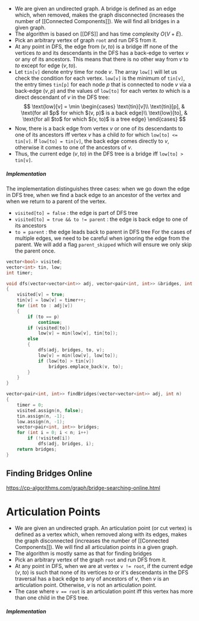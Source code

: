 - We are given an undirected graph. A bridge is defined as an edge which, when removed, makes the graph disconnected (increases the number of [[Connected Components]]). We will find all bridges in a given graph.
- The algorithm is based on [[DFS]] and has time complexity $O(V+E)$.
- Pick an arbitrary vertex of graph `root` and run DFS from it.
- At any point in DFS, the edge from $(v, to)$ is a bridge iff none of the vertices $to$ and its descendants in the DFS has a back-edge to vertex $v$ or any of its ancestors. This means that there is no other way from $v$ to $to$ except for edge $(v, to)$.
- Let `tin[v]` denote entry time for node $v$. The array `low[]` will let us check the condition for each vertex. `low[v]` is the minimum of `tin[v]`, the entry times `tin[p]` for each node $p$ that is connected to node $v$ via a back-edge $(v, p)$ and the values of `low[to]` for each vertex $to$ which is a direct descendant of $v$ in the DFS tree:
$$
\text{low}[v] = \min
\begin{cases}
\text{tin}[v]\\
\text{tin}[p], & \text{for all $p$ for which $(v, p)$ is a back edge}\\
\text{low}[to], & \text{for all $to$ for which $(v, to)$ is a tree edge}
\end{cases}
$$
- Now, there is a back edge from vertex $v$ or one of its descendants to one of its ancestors iff vertex $v$ has a child $to$ for which `low[to] <= tin[v]`. If `low[to] = tin[v]`, the back edge comes directly to $v$, otherwise it comes to one of the ancestors of $v$.
- Thus, the current edge $(v, to)$ in the DFS tree is a bridge iff `low[to] > tin[v]`.
##### Implementation
The implementation distinguishes three cases: when we go down the edge in DFS tree, when we find a back edge to an ancestor of the vertex and when we return to a parent of the vertex.
- `visited[to] = false` : the edge is part of DFS tree
- `visited[to] = true && to != parent` : the edge is back edge to one of its ancestors
- `to = parent` : the edge leads back to parent in DFS tree
For the cases of multiple edges, we need to be careful when ignoring the edge from the parent. We will add a flag `parent_skipped` which will ensure we only skip the parent once.
```cpp
vector<bool> visited;
vector<int> tin, low;
int timer;

void dfs(vector<vector<int>> adj, vector<pair<int, int>> &bridges, int v, int p = -1)
{
	visited[v] = true;
	tin[v] = low[v] = timer++;
	for (int to : adj[v])
	{
		if (to == p)
			continue;
		if (visited[to])
			low[v] = min(low[v], tin[to]);
		else
		{
			dfs(adj, bridges, to, v);
			low[v] = min(low[v], low[to]);
			if (low[to] > tin[v])
				bridges.emplace_back(v, to);
		}
	}
}

vector<pair<int, int>> findBridges(vector<vector<int>> adj, int n)
{
	timer = 0;
	visited.assign(n, false);
	tin.assign(n, -1);
	low.assign(n, -1);
	vector<pair<int, int>> bridges;
	for (int i = 0; i < n; i++)
		if (!visited[i])
			dfs(adj, bridges, i);
	return bridges;
}
```
## Finding Bridges Online
https://cp-algorithms.com/graph/bridge-searching-online.html

# Articulation Points
- We are given an undirected graph. An articulation point (or cut vertex) is defined as a vertex which, when removed along with its edges, makes the graph disconnected (increases the number of [[Connected Components]]). We will find all articulation points in a given graph.
- The algorithm is mostly same as that for finding bridges
- Pick an arbitrary vertex of the graph `root` and run DFS from it.
- At any point in DFS, when we are at vertex `v != root`, if the current edge $(v, to)$ is such that none of its vertices $to$ or it's descendants in the DFS traversal has a back edge to any of ancestors of $v$, then $v$ is an articulation point. Otherwise, $v$ is not an articulation point.
- The case where `v == root` is an articulation point iff this vertex has more than one child in the DFS tree.
##### Implementation
```cpp

```